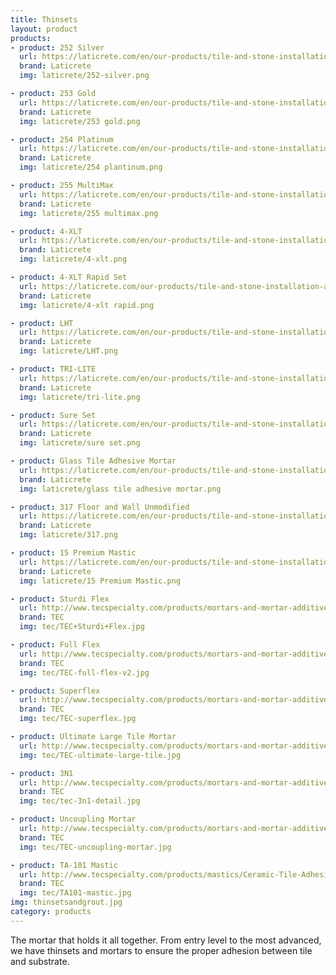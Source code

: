 ```yaml
---
title: Thinsets
layout: product
products:
- product: 252 Silver
  url: https://laticrete.com/en/our-products/tile-and-stone-installation-and-maintenance/adhesives-and-mortars/polymer-modified-mortar/252-silver
  brand: Laticrete
  img: laticrete/252-silver.png

- product: 253 Gold
  url: https://laticrete.com/en/our-products/tile-and-stone-installation-and-maintenance/adhesives-and-mortars/polymer-modified-mortar/253-gold
  brand: Laticrete
  img: laticrete/253 gold.png

- product: 254 Platinum
  url: https://laticrete.com/en/our-products/tile-and-stone-installation-and-maintenance/adhesives-and-mortars/polymer-modified-mortar/254-platinum
  brand: Laticrete
  img: laticrete/254 plantinum.png

- product: 255 MultiMax
  url: https://laticrete.com/en/our-products/tile-and-stone-installation-and-maintenance/adhesives-and-mortars/large-and-heavy-tile-mortar/255-multimax
  brand: Laticrete
  img: laticrete/255 multimax.png

- product: 4-XLT
  url: https://laticrete.com/en/our-products/tile-and-stone-installation-and-maintenance/adhesives-and-mortars/large-and-heavy-tile-mortar/4-xlt
  brand: Laticrete
  img: laticrete/4-xlt.png

- product: 4-XLT Rapid Set
  url: https://laticrete.com/our-products/tile-and-stone-installation-and-maintenance/adhesives-and-mortars/large-and-heavy-tile-mortar/4-xlt-rapid
  brand: Laticrete
  img: laticrete/4-xlt rapid.png

- product: LHT
  url: https://laticrete.com/en/our-products/tile-and-stone-installation-and-maintenance/adhesives-and-mortars/large-and-heavy-tile-mortar/lht
  brand: Laticrete
  img: laticrete/LHT.png

- product: TRI-LITE
  url: https://laticrete.com/en/our-products/tile-and-stone-installation-and-maintenance/adhesives-and-mortars/large-and-heavy-tile-mortar/tri-lite
  brand: Laticrete
  img: laticrete/tri-lite.png

- product: Sure Set
  url: https://laticrete.com/en/our-products/tile-and-stone-installation-and-maintenance/adhesives-and-mortars/polymer-modified-mortar/sure-set
  brand: Laticrete
  img: laticrete/sure set.png

- product: Glass Tile Adhesive Mortar
  url: https://laticrete.com/en/our-products/tile-and-stone-installation-and-maintenance/adhesives-and-mortars/polymer-modified-mortar/glass-tile-adhesive
  brand: Laticrete
  img: laticrete/glass tile adhesive mortar.png

- product: 317 Floor and Wall Unmodified
  url: https://laticrete.com/en/our-products/tile-and-stone-installation-and-maintenance/adhesives-and-mortars/unmodified-mortar/317-floor--wall
  brand: Laticrete
  img: laticrete/317.png

- product: 15 Premium Mastic
  url: https://laticrete.com/en/our-products/tile-and-stone-installation-and-maintenance/adhesives-and-mortars/mastic/15-premium-mastic
  brand: Laticrete
  img: laticrete/15 Premium Mastic.png

- product: Sturdi Flex
  url: http://www.tecspecialty.com/products/mortars-and-mortar-additives/polymer-modified-mortars/Sturdi-Flex-Thin-Set-Mortar.html#.V8iKaqMm6po
  brand: TEC
  img: tec/TEC+Sturdi+Flex.jpg

- product: Full Flex
  url: http://www.tecspecialty.com/products/mortars-and-mortar-additives/polymer-modified-mortars/Full-Flex-Premium-Thin-Set-Mortar.html#.V8iKpqMm6po
  brand: TEC
  img: tec/TEC-full-flex-v2.jpg

- product: Superflex
  url: http://www.tecspecialty.com/products/mortars-and-mortar-additives/polymer-modified-mortars/Super-Flex-Ultra-Premium-Thin-Set-Mortar.html#.V8iK1aMm6po
  brand: TEC
  img: tec/TEC-superflex.jpg

- product: Ultimate Large Tile Mortar
  url: http://www.tecspecialty.com/products/mortars-and-mortar-additives/polymer-modified-mortars/Ultimate-Large-Tile-Mortar.html#.V8iLNKMm6po
  img: tec/TEC-ultimate-large-tile.jpg

- product: 3N1
  url: http://www.tecspecialty.com/products/mortars-and-mortar-additives/polymer-modified-mortars/3N1-Performance-Mortar.html#.V8iLAaMm6po
  brand: TEC
  img: tec/tec-3n1-detail.jpg

- product: Uncoupling Mortar
  url: http://www.tecspecialty.com/products/mortars-and-mortar-additives/dry-set-mortars/Uncoupling-Membrane-Mortar.html#.V8iLaaMm6po
  brand: TEC
  img: tec/TEC-uncoupling-mortar.jpg

- product: TA-101 Mastic
  url: http://www.tecspecialty.com/products/mastics/Ceramic-Tile-Adhesive-.html?lang=English#.V8iO16Mm6po
  brand: TEC
  img: tec/TA101-mastic.jpg
img: thinsetsandgrout.jpg
category: products
---
```


The mortar that holds it all together.  From entry level to the most advanced, we have thinsets and mortars to ensure the proper adhesion between tile and substrate.
